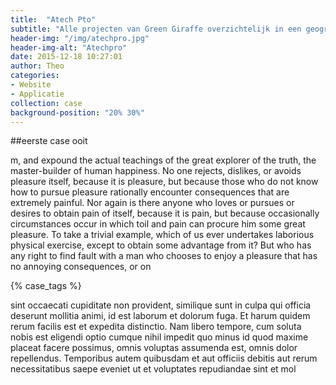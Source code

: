 ```yaml
---
title:  "Atech Pto"
subtitle: "Alle projecten van Green Giraffe overzichtelijk in een geografische kaart"
header-img: "/img/atechpro.jpg"
header-img-alt: "Atechpro"
date: 2015-12-18 10:27:01
author: Theo
categories: 
- Website
- Applicatie
collection: case
background-position: "20% 30%"
---
```


##eerste case ooit

m, and expound the actual teachings of the great explorer of the truth, the master-builder of human happiness. No one rejects, dislikes, or avoids pleasure itself, because it is pleasure, but because those who do not know how to pursue pleasure rationally encounter consequences that are extremely painful. Nor again is there anyone who loves or pursues or desires to obtain pain of itself, because it is pain, but because occasionally circumstances occur in which toil and pain can procure him some great pleasure. To take a trivial example, which of us ever undertakes laborious physical exercise, except to obtain some advantage from it? But who has any right to find fault with a man who chooses to enjoy a pleasure that has no annoying consequences, or on

{% case_tags %}

sint occaecati cupiditate non provident, similique sunt in culpa qui officia deserunt mollitia animi, id est laborum et dolorum fuga. Et harum quidem rerum facilis est et expedita distinctio. Nam libero tempore, cum soluta nobis est eligendi optio cumque nihil impedit quo minus id quod maxime placeat facere possimus, omnis voluptas assumenda est, omnis dolor repellendus. Temporibus autem quibusdam et aut officiis debitis aut rerum necessitatibus saepe eveniet ut et voluptates repudiandae sint et mol


